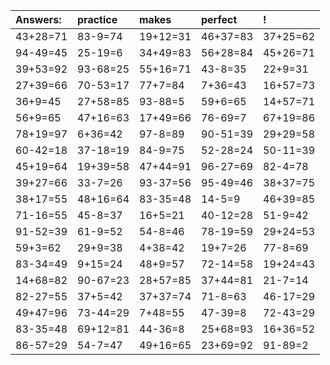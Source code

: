 | Answers: | practice | makes | perfect | ! |
| :--- | :--- | :--- | :--- | :--- |
| 43+28=71 | 83-9=74 | 19+12=31 | 46+37=83 | 37+25=62 | 
| 94-49=45 | 25-19=6 | 34+49=83 | 56+28=84 | 45+26=71 | 
| 39+53=92 | 93-68=25 | 55+16=71 | 43-8=35 | 22+9=31 | 
| 27+39=66 | 70-53=17 | 77+7=84 | 7+36=43 | 16+57=73 | 
| 36+9=45 | 27+58=85 | 93-88=5 | 59+6=65 | 14+57=71 | 
| 56+9=65 | 47+16=63 | 17+49=66 | 76-69=7 | 67+19=86 | 
| 78+19=97 | 6+36=42 | 97-8=89 | 90-51=39 | 29+29=58 | 
| 60-42=18 | 37-18=19 | 84-9=75 | 52-28=24 | 50-11=39 | 
| 45+19=64 | 19+39=58 | 47+44=91 | 96-27=69 | 82-4=78 | 
| 39+27=66 | 33-7=26 | 93-37=56 | 95-49=46 | 38+37=75 | 
| 38+17=55 | 48+16=64 | 83-35=48 | 14-5=9 | 46+39=85 | 
| 71-16=55 | 45-8=37 | 16+5=21 | 40-12=28 | 51-9=42 | 
| 91-52=39 | 61-9=52 | 54-8=46 | 78-19=59 | 29+24=53 | 
| 59+3=62 | 29+9=38 | 4+38=42 | 19+7=26 | 77-8=69 | 
| 83-34=49 | 9+15=24 | 48+9=57 | 72-14=58 | 19+24=43 | 
| 14+68=82 | 90-67=23 | 28+57=85 | 37+44=81 | 21-7=14 | 
| 82-27=55 | 37+5=42 | 37+37=74 | 71-8=63 | 46-17=29 | 
| 49+47=96 | 73-44=29 | 7+48=55 | 47-39=8 | 72-43=29 | 
| 83-35=48 | 69+12=81 | 44-36=8 | 25+68=93 | 16+36=52 | 
| 86-57=29 | 54-7=47 | 49+16=65 | 23+69=92 | 91-89=2 | 

